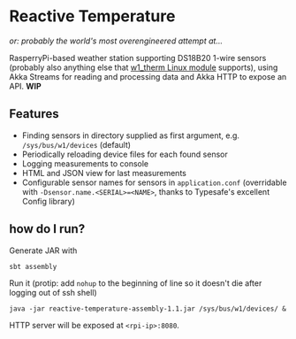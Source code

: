 # Reactive Temperature

_or: probably the world's most overengineered attempt at..._

RasperryPi-based weather station supporting DS18B20 1-wire sensors
(probably also anything else that [w1_therm Linux module](https://www.kernel.org/doc/Documentation/w1/slaves/w1_therm) supports),
using Akka Streams for reading and processing data and Akka HTTP to expose an API. **WIP**
 
## Features

* Finding sensors in directory supplied as first argument, e.g. `/sys/bus/w1/devices` (default)
* Periodically reloading device files for each found sensor
* Logging measurements to console
* HTML and JSON view for last measurements
* Configurable sensor names for sensors in `application.conf` (overridable with `-Dsensor.name.<SERIAL>=<NAME>`, thanks to Typesafe's excellent Config library)

## how do I run?

Generate JAR with 
    
    sbt assembly 
    
Run it (protip: add `nohup` to the beginning of line so it doesn't die after logging out of ssh shell)

    java -jar reactive-temperature-assembly-1.1.jar /sys/bus/w1/devices/ &
    
HTTP server will be exposed at `<rpi-ip>:8080`.